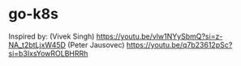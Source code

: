 # go-k8s

Inspired by:
 (Vivek Singh) https://youtu.be/vlw1NYySbmQ?si=z-NA_t2btLjxW45D
 (Peter Jausovec) https://youtu.be/q7b23612pSc?si=b3IxsYowROLBHRRh

 
